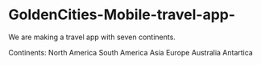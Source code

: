 # GoldenCities-Mobile-travel-app-
We are making a travel app with seven continents.

Continents:
North America
South America
Asia
Europe
Australia
Antartica